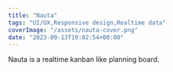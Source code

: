 ```yaml
---
title: "Nauta"
tags: "UI/UX,Responsive design,Realtime data"
coverImage: "/assets/nauta-cover.png"
date: "2023-09-13T19:02:54+00:00"
---
```


Nauta is a realtime kanban like planning board.